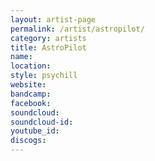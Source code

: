 ```yaml
---
layout: artist-page
permalink: /artist/astropilot/
category: artists
title: AstroPilot
name: 
location: 
style: psychill
website: 
bandcamp: 
facebook: 
soundcloud: 
soundcloud-id: 
youtube_id: 
discogs: 
---
```

